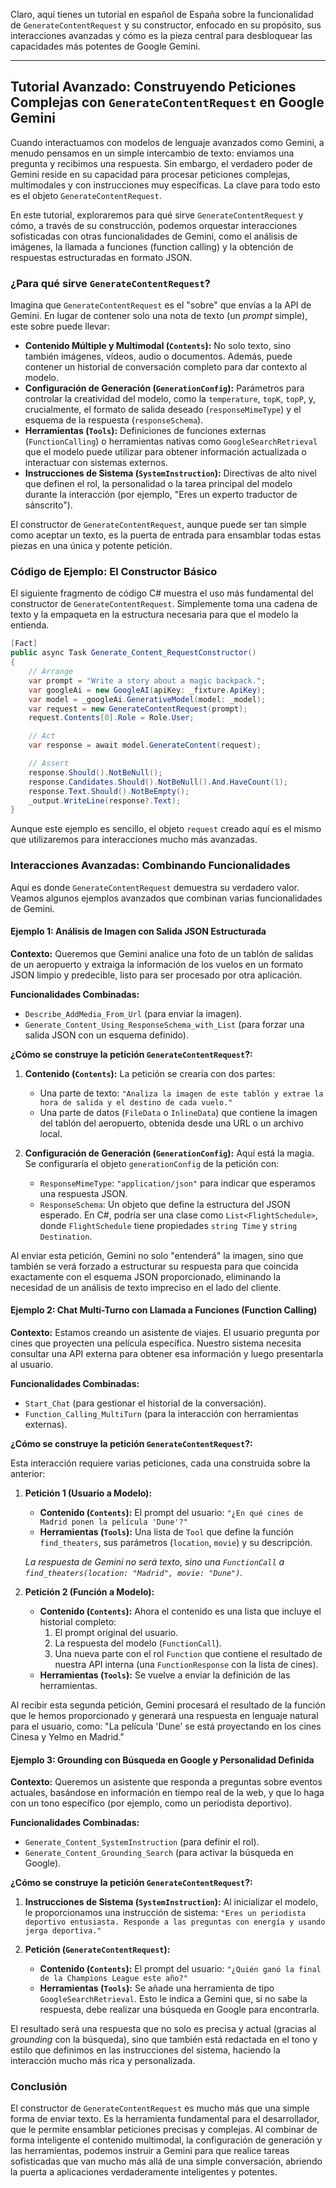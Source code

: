 Claro, aquí tienes un tutorial en español de España sobre la funcionalidad de `GenerateContentRequest` y su constructor, enfocado en su propósito, sus interacciones avanzadas y cómo es la pieza central para desbloquear las capacidades más potentes de Google Gemini.

---

## Tutorial Avanzado: Construyendo Peticiones Complejas con `GenerateContentRequest` en Google Gemini

Cuando interactuamos con modelos de lenguaje avanzados como Gemini, a menudo pensamos en un simple intercambio de texto: enviamos una pregunta y recibimos una respuesta. Sin embargo, el verdadero poder de Gemini reside en su capacidad para procesar peticiones complejas, multimodales y con instrucciones muy específicas. La clave para todo esto es el objeto `GenerateContentRequest`.

En este tutorial, exploraremos para qué sirve `GenerateContentRequest` y cómo, a través de su construcción, podemos orquestar interacciones sofisticadas con otras funcionalidades de Gemini, como el análisis de imágenes, la llamada a funciones (function calling) y la obtención de respuestas estructuradas en formato JSON.

### ¿Para qué sirve `GenerateContentRequest`?

Imagina que `GenerateContentRequest` es el "sobre" que envías a la API de Gemini. En lugar de contener solo una nota de texto (un *prompt* simple), este sobre puede llevar:

*   **Contenido Múltiple y Multimodal (`Contents`):** No solo texto, sino también imágenes, vídeos, audio o documentos. Además, puede contener un historial de conversación completo para dar contexto al modelo.
*   **Configuración de Generación (`GenerationConfig`):** Parámetros para controlar la creatividad del modelo, como la `temperature`, `topK`, `topP`, y, crucialmente, el formato de salida deseado (`responseMimeType`) y el esquema de la respuesta (`responseSchema`).
*   **Herramientas (`Tools`):** Definiciones de funciones externas (`FunctionCalling`) o herramientas nativas como `GoogleSearchRetrieval` que el modelo puede utilizar para obtener información actualizada o interactuar con sistemas externos.
*   **Instrucciones de Sistema (`SystemInstruction`):** Directivas de alto nivel que definen el rol, la personalidad o la tarea principal del modelo durante la interacción (por ejemplo, "Eres un experto traductor de sánscrito").

El constructor de `GenerateContentRequest`, aunque puede ser tan simple como aceptar un texto, es la puerta de entrada para ensamblar todas estas piezas en una única y potente petición.

### Código de Ejemplo: El Constructor Básico

El siguiente fragmento de código C# muestra el uso más fundamental del constructor de `GenerateContentRequest`. Simplemente toma una cadena de texto y la empaqueta en la estructura necesaria para que el modelo la entienda.

```csharp
[Fact]
public async Task Generate_Content_RequestConstructor()
{
    // Arrange
    var prompt = "Write a story about a magic backpack.";
    var googleAi = new GoogleAI(apiKey: _fixture.ApiKey);
    var model = _googleAi.GenerativeModel(model: _model);
    var request = new GenerateContentRequest(prompt);
    request.Contents[0].Role = Role.User;

    // Act
    var response = await model.GenerateContent(request);

    // Assert
    response.Should().NotBeNull();
    response.Candidates.Should().NotBeNull().And.HaveCount(1);
    response.Text.Should().NotBeEmpty();
    _output.WriteLine(response?.Text);
}
```

Aunque este ejemplo es sencillo, el objeto `request` creado aquí es el mismo que utilizaremos para interacciones mucho más avanzadas.

### Interacciones Avanzadas: Combinando Funcionalidades

Aquí es donde `GenerateContentRequest` demuestra su verdadero valor. Veamos algunos ejemplos avanzados que combinan varias funcionalidades de Gemini.

#### Ejemplo 1: Análisis de Imagen con Salida JSON Estructurada

**Contexto:** Queremos que Gemini analice una foto de un tablón de salidas de un aeropuerto y extraiga la información de los vuelos en un formato JSON limpio y predecible, listo para ser procesado por otra aplicación.

**Funcionalidades Combinadas:**
*   `Describe_AddMedia_From_Url` (para enviar la imagen).
*   `Generate_Content_Using_ResponseSchema_with_List` (para forzar una salida JSON con un esquema definido).

**¿Cómo se construye la petición `GenerateContentRequest`?:**

1.  **Contenido (`Contents`):** La petición se crearía con dos partes:
    *   Una parte de texto: `"Analiza la imagen de este tablón y extrae la hora de salida y el destino de cada vuelo."`
    *   Una parte de datos (`FileData` o `InlineData`) que contiene la imagen del tablón del aeropuerto, obtenida desde una URL o un archivo local.

2.  **Configuración de Generación (`GenerationConfig`):** Aquí está la magia. Se configuraría el objeto `generationConfig` de la petición con:
    *   `ResponseMimeType`: `"application/json"` para indicar que esperamos una respuesta JSON.
    *   `ResponseSchema`: Un objeto que define la estructura del JSON esperado. En C#, podría ser una clase como `List<FlightSchedule>`, donde `FlightSchedule` tiene propiedades `string Time` y `string Destination`.

Al enviar esta petición, Gemini no solo "entenderá" la imagen, sino que también se verá forzado a estructurar su respuesta para que coincida exactamente con el esquema JSON proporcionado, eliminando la necesidad de un análisis de texto impreciso en el lado del cliente.

#### Ejemplo 2: Chat Multi-Turno con Llamada a Funciones (Function Calling)

**Contexto:** Estamos creando un asistente de viajes. El usuario pregunta por cines que proyecten una película específica. Nuestro sistema necesita consultar una API externa para obtener esa información y luego presentarla al usuario.

**Funcionalidades Combinadas:**
*   `Start_Chat` (para gestionar el historial de la conversación).
*   `Function_Calling_MultiTurn` (para la interacción con herramientas externas).

**¿Cómo se construye la petición `GenerateContentRequest`?:**

Esta interacción requiere varias peticiones, cada una construida sobre la anterior:

1.  **Petición 1 (Usuario a Modelo):**
    *   **Contenido (`Contents`):** El prompt del usuario: `"¿En qué cines de Madrid ponen la película 'Dune'?"`
    *   **Herramientas (`Tools`):** Una lista de `Tool` que define la función `find_theaters`, sus parámetros (`location`, `movie`) y su descripción.

    *La respuesta de Gemini no será texto, sino una `FunctionCall` a `find_theaters(location: "Madrid", movie: "Dune")`.*

2.  **Petición 2 (Función a Modelo):**
    *   **Contenido (`Contents`):** Ahora el contenido es una lista que incluye el historial completo:
        1.  El prompt original del usuario.
        2.  La respuesta del modelo (`FunctionCall`).
        3.  Una nueva parte con el rol `Function` que contiene el resultado de nuestra API interna (una `FunctionResponse` con la lista de cines).
    *   **Herramientas (`Tools`):** Se vuelve a enviar la definición de las herramientas.

Al recibir esta segunda petición, Gemini procesará el resultado de la función que le hemos proporcionado y generará una respuesta en lenguaje natural para el usuario, como: "La película 'Dune' se está proyectando en los cines Cinesa y Yelmo en Madrid."

#### Ejemplo 3: Grounding con Búsqueda en Google y Personalidad Definida

**Contexto:** Queremos un asistente que responda a preguntas sobre eventos actuales, basándose en información en tiempo real de la web, y que lo haga con un tono específico (por ejemplo, como un periodista deportivo).

**Funcionalidades Combinadas:**
*   `Generate_Content_SystemInstruction` (para definir el rol).
*   `Generate_Content_Grounding_Search` (para activar la búsqueda en Google).

**¿Cómo se construye la petición `GenerateContentRequest`?:**

1.  **Instrucciones de Sistema (`SystemInstruction`):** Al inicializar el modelo, le proporcionamos una instrucción de sistema: `"Eres un periodista deportivo entusiasta. Responde a las preguntas con energía y usando jerga deportiva."`

2.  **Petición (`GenerateContentRequest`):**
    *   **Contenido (`Contents`):** El prompt del usuario: `"¿Quién ganó la final de la Champions League este año?"`
    *   **Herramientas (`Tools`):** Se añade una herramienta de tipo `GoogleSearchRetrieval`. Esto le indica a Gemini que, si no sabe la respuesta, debe realizar una búsqueda en Google para encontrarla.

El resultado será una respuesta que no solo es precisa y actual (gracias al *grounding* con la búsqueda), sino que también está redactada en el tono y estilo que definimos en las instrucciones del sistema, haciendo la interacción mucho más rica y personalizada.

### Conclusión

El constructor de `GenerateContentRequest` es mucho más que una simple forma de enviar texto. Es la herramienta fundamental para el desarrollador, que le permite ensamblar peticiones precisas y complejas. Al combinar de forma inteligente el contenido multimodal, la configuración de generación y las herramientas, podemos instruir a Gemini para que realice tareas sofisticadas que van mucho más allá de una simple conversación, abriendo la puerta a aplicaciones verdaderamente inteligentes y potentes.